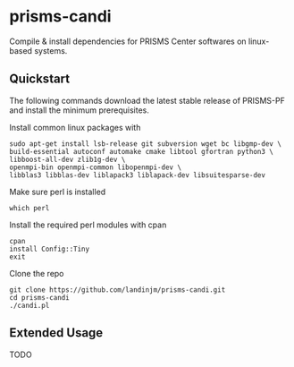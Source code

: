 # prisms-candi
Compile &amp; install dependencies for PRISMS Center softwares on linux-based systems.

## Quickstart
The following commands download the latest stable release of PRISMS-PF and install the minimum prerequisites.

Install common linux packages with
```
sudo apt-get install lsb-release git subversion wget bc libgmp-dev \
build-essential autoconf automake cmake libtool gfortran python3 \
libboost-all-dev zlib1g-dev \
openmpi-bin openmpi-common libopenmpi-dev \
libblas3 libblas-dev liblapack3 liblapack-dev libsuitesparse-dev
```
Make sure perl is installed
```
which perl
```
Install the required perl modules with cpan
```
cpan
install Config::Tiny
exit
```
Clone the repo
```
git clone https://github.com/landinjm/prisms-candi.git
cd prisms-candi
./candi.pl
```

## Extended Usage
TODO
